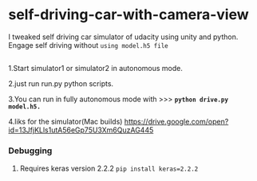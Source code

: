 # self-driving-car-with-camera-view 

I tweaked self driving car simulator of udacity using unity and python.
Engage self driving without `using model.h5 file`

##
1.Start simulator1 or simulator2 in autonomous mode.

2.just run run.py python scripts.

3.You can run in fully autonomous mode with   >>> **`python drive.py model.h5.`**

4.liks for the simulator(Mac builds)
 https://drive.google.com/open?id=13JfjKLls1utA56eGp75U3Xm6QuzAG445


### **Debugging**
1. Requires keras version 2.2.2
  `pip install keras=2.2.2`
